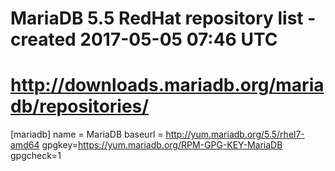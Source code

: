# MariaDB 5.5 RedHat repository list - created 2017-05-05 07:46 UTC
# http://downloads.mariadb.org/mariadb/repositories/
[mariadb]
name = MariaDB
baseurl = http://yum.mariadb.org/5.5/rhel7-amd64
gpgkey=https://yum.mariadb.org/RPM-GPG-KEY-MariaDB
gpgcheck=1
